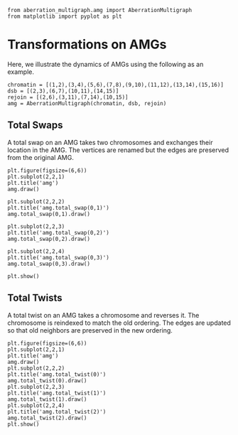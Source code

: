 ```python{cmd=true, id=setup, hide=true}
from aberration_multigraph.amg import AberrationMultigraph
from matplotlib import pyplot as plt
```

# Transformations on AMGs

Here, we illustrate the dynamics of AMGs using the following as an example.

```python{cmd=true, continue=setup, id=main}
chromatin = [(1,2),(3,4),(5,6),(7,8),(9,10),(11,12),(13,14),(15,16)]
dsb = [(2,3),(6,7),(10,11),(14,15)]
rejoin = [(2,6),(3,11),(7,14),(10,15)]
amg = AberrationMultigraph(chromatin, dsb, rejoin)
```

## Total Swaps

A total swap on an AMG takes two chromosomes and exchanges their location in the AMG.
The vertices are renamed but the edges are preserved from the original AMG.


```python{cmd=true, continue=main, matplotlib=true}
plt.figure(figsize=(6,6))
plt.subplot(2,2,1)
plt.title('amg')
amg.draw()

plt.subplot(2,2,2)
plt.title('amg.total_swap(0,1)')
amg.total_swap(0,1).draw()

plt.subplot(2,2,3)
plt.title('amg.total_swap(0,2)')
amg.total_swap(0,2).draw()

plt.subplot(2,2,4)
plt.title('amg.total_swap(0,3)')
amg.total_swap(0,3).draw()

plt.show()
```
## Total Twists

A total twist on an AMG takes a chromosome and reverses it.
The chromosome is reindexed to match the old ordering.
The edges are updated so that old neighbors are preserved in the new ordering.

```python{cmd=true, continue=main, matplotlib=true}
plt.figure(figsize=(6,6))
plt.subplot(2,2,1)
plt.title('amg')
amg.draw()
plt.subplot(2,2,2)
plt.title('amg.total_twist(0)')
amg.total_twist(0).draw()
plt.subplot(2,2,3)
plt.title('amg.total_twist(1)')
amg.total_twist(1).draw()
plt.subplot(2,2,4)
plt.title('amg.total_twist(2)')
amg.total_twist(2).draw()
plt.show()
```